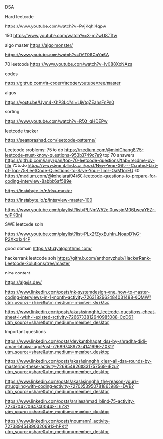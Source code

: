 


DSA


Hard leetcode

https://www.youtube.com/watch?v=PVjKqhi4qpw


150
https://www.youtube.com/watch?v=3-mZwU87Ttw


algo master
https://algo.monster/

https://www.youtube.com/watch?v=RYT08CaYq6A

70 leetcode
https://www.youtube.com/watch?v=lvO88XxNAzs

codes

https://github.com/fit-coder/fitcoderyoutube/tree/master

algos

https://youtu.be/Uym4-KhP3Lc?si=LIjVtqZEahsFnPn0


sorting

https://www.youtube.com/watch?v=RfXt_qHDEPw

leetcode tracker

https://seanprashad.com/leetcode-patterns/



Leetcode problems:
75 to do
https://medium.com/@miniChang8/75-leetcode-must-know-questions-953b3749c7e9
top 70 answers
https://github.com/ianyepan/top-70-leetcode-questions?tab=readme-ov-file
75todo
https://www.teamblind.com/post/New-Year-Gift---Curated-List-of-Top-75-LeetCode-Questions-to-Save-Your-Time-OaM1orEU
60 
https://medium.com/@koheiarai94/60-leetcode-questions-to-prepare-for-coding-interview-8abbb6af589e







https://instabyte.io/p/dsa-master

https://instabyte.io/p/interview-master-100


https://www.youtube.com/playlist?list=PLNmW52ef0uwsjnM06LweaYEZr-wjPKBnj


SWE leetcode soln

https://www.youtube.com/playlist?list=PLx2fZyxEuihIn_NoapD1vG-P2Xkx1x44P


good domain
https://studyalgorithms.com/

hackerrank leetcode soln
https://github.com/anthonyzhub/HackerRank-Leetcode-Solutions/tree/master


nice content

https://algojs.dev/



https://www.linkedin.com/posts/nk-systemdesign-one_how-to-master-coding-interviews-in-1-month-activity-7263182962484031488-0QMW?utm_source=share&utm_medium=member_desktop


https://www.linkedin.com/posts/akashsinnghh_leetcode-questions-cheat-sheet-i-wish-i-existed-activity-7266783812640985088-CcD6?utm_source=share&utm_medium=member_desktop


Important questions

https://www.linkedin.com/posts/devkantbhagat_dsa-by-shradha-didi-aman-bhaiya-ugcPost-7268974897354141696-ZXB1?utm_source=share&utm_medium=member_desktop





https://www.linkedin.com/posts/akashsinnghh_clear-all-dsa-rounds-by-mastering-these-activity-7269549260331757569-rEzu?utm_source=share&utm_medium=member_desktop



https://www.linkedin.com/posts/akashsinnghh_the-reason-youre-struggling-with-coding-activity-7270053950781865989--DVB?utm_source=share&utm_medium=member_desktop


https://www.linkedin.com/posts/arslanahmad_blind-75-activity-7274704770647400448-LhZS?utm_source=share&utm_medium=member_desktop


https://www.linkedin.com/posts/noumann1_activity-7273894548903206912-hPKt?utm_source=share&utm_medium=member_desktop


